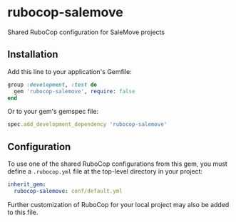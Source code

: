 # rubocop-salemove
Shared RuboCop configuration for SaleMove projects

## Installation

Add this line to your application's Gemfile:

```ruby
group :development, :test do
  gem 'rubocop-salemove', require: false
end
```

Or to your gem's gemspec file:

```ruby
spec.add_development_dependency 'rubocop-salemove'
```

## Configuration

To use one of the shared RuboCop configurations from this gem, you must define
a `.rubocop.yml` file at the top-level directory in your project:

```yaml
inherit_gem:
  rubocop-salemove: conf/default.yml
```

Further customization of RuboCop for your local project may also be added to
this file.
